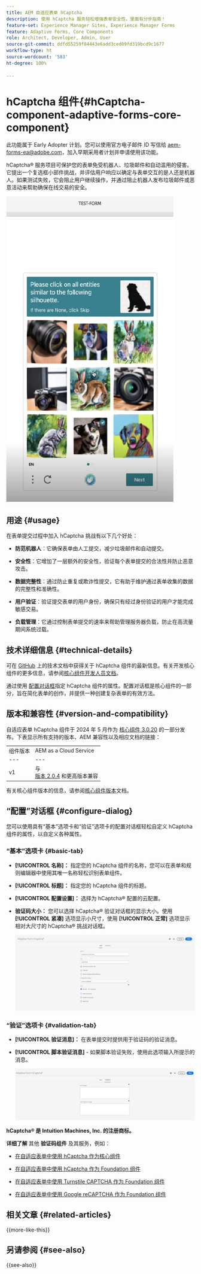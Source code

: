 ```yaml
---
title: AEM 自适应表单 hCaptcha
description: 使用 hCaptcha 服务轻松增强表单安全性。里面有分步指南！
feature-set: Experience Manager Sites, Experience Manager Forms
feature: Adaptive Forms, Core Components
role: Architect, Developer, Admin, User
source-git-commit: ddfd55259f84443e6add3ced09fd319bcd9c1677
workflow-type: ht
source-wordcount: '583'
ht-degree: 100%

---
```


# hCaptcha 组件{#hCaptcha-component-adaptive-forms-core-component}

<span class="preview"> 此功能属于 Early Adopter 计划。您可以使用官方电子邮件 ID 写信给 aem-forms-ea@adobe.com，加入早期采用者计划并申请使用该功能。</span>

hCaptcha® 服务项目可保护您的表单免受机器人、垃圾邮件和自动滥用的侵害。它提出一个复选框小部件挑战，并评估用户响应以确定与表单交互的是人还是机器人。如果测试失败，它会阻止用户继续操作，并通过阻止机器人发布垃圾邮件或恶意活动来帮助确保在线交易的安全。

![hCaptcha®](/help/adaptive-forms/assets/hCaptcha-challenge.png)

## 用途 {#usage}

在表单提交过程中加入 hCaptcha 挑战有以下几个好处：

- **防范机器人**：它确保表单由人工提交，减少垃圾邮件和自动提交。

- **安全性**：它增加了一层额外的安全性，验证每个表单提交的合法性并防止恶意攻击。

- **数据完整性**：通过防止重复或欺诈性提交，它有助于维护通过表单收集的数据的完整性和准确性。

- **用户验证**：验证提交表单的用户身份，确保只有经过身份验证的用户才能完成敏感交易。

- **负载管理**：它通过控制表单提交的速率来帮助管理服务器负载，防止在高流量期间系统过载。

## 技术详细信息 {#technical-details}

可在 [GitHub](https://github.com/adobe/aem-core-forms-components/blob/master/ui.af.apps/src/main/content/jcr_root/apps/core/fd/components/form/hCaptcha/v1/hCaptcha/README.md) 上的技术文档中获得关于 hCaptcha 组件的最新信息。有关开发核心组件的更多信息，请参阅[核心组件开发人员文档](/help/developing/overview.md)。

通过使用 [配置对话框](#configure-dialog)指定 hCaptcha 组件的属性。配置对话框是核心组件的一部分，旨在简化表单的创作，并提供一种创建复杂表单的有效方法。

## 版本和兼容性 {#version-and-compatibility}


自适应表单 hCaptcha 组件于 2024 年 5 月作为 [核心组件 3.0.20](https://github.com/adobe/aem-core-forms-components/commit/a4cb97131ffad47137a8f5f173401128a1cf3491) 的一部分发布。下表显示所有支持的版本、AEM 兼容性以及相应文档的链接：

|  |  |
|---|---|
| 组件版本 | AEM as a Cloud Service |
| --- | --- |
| v1 | 与<br>[版本 2.0.4](/help/adaptive-forms/version.md) 和更高版本兼容 | 兼容 | 兼容 |

有关核心组件版本的信息，请参阅[核心组件版本](/help/adaptive-forms/version.md)文档。

## “配置”对话框 {#configure-dialog}

您可以使用具有“基本”选项卡和“验证”选项卡的配置对话框轻松自定义 hCaptcha 组件的属性，以自定义各种属性。

### “基本”选项卡 {#basic-tab}

- **[!UICONTROL 名称]：** 指定您的 hCaptcha 组件的名称，您可以在表单和规则编辑器中使用其唯一名称轻松识别表单组件。
- **[!UICONTROL 标题]：** 指定您的 hCaptcha 组件的标题。
- **[!UICONTROL 配置设置]：** 选择为 hCaptcha® 配置的云配置。
- **验证码大小：** 您可以选择 hCaptcha® 验证对话框的显示大小。使用 **[!UICONTROL 紧凑]** 选项显示小尺寸，使用 **[!UICONTROL 正常]** 选项显示相对大尺寸的 hCaptcha® 挑战对话框。<!-- or **[!UICONTROL Invisible]** to validate hCaptcha&reg; without explicitly rendering the checkbox widget on the user interface. -->

  ![hCaptcha 基本选项卡](/help/adaptive-forms/assets/hcaptcha-basic.png)

### “验证”选项卡 {#validation-tab}

- **[!UICONTROL 验证消息]：** 在表单提交时提供用于验证码的验证消息。
- **[!UICONTROL 脚本验证消息]** - 如果脚本验证失败，使用此选项输入所提示的消息。

  ![hCaptcha 验证选项卡](/help/adaptive-forms/assets/hcaptcha-validation-tab.png)

**hCaptcha® 是 Intuition Machines, Inc. 的注册商标。**

**详细了解** 其他 **验证码组件** 及其服务，例如：

- [在自适应表单中使用 hCaptcha 作为核心组件](https://experienceleague.adobe.com/cn/docs/experience-manager-cloud-service/content/forms/adaptive-forms-authoring/authoring-adaptive-forms-core-components/create-an-adaptive-form-on-forms-cs/integrate-adaptive-forms-hCaptcha-core-components)

- [在自适应表单中使用 hCaptcha 作为 Foundation 组件](https://experienceleague.adobe.com/cn/docs/experience-manager-cloud-service/content/forms/adaptive-forms-authoring/authoring-adaptive-forms-foundation-components/add-components-to-an-adaptive-form/integrate-adaptive-forms-hcaptcha)

- [在自适应表单中使用 Turnstile CAPTCHA 作为 Foundation 组件](https://experienceleague.adobe.com/cn/docs/experience-manager-cloud-service/content/forms/adaptive-forms-authoring/authoring-adaptive-forms-foundation-components/add-components-to-an-adaptive-form/integrate-adaptive-forms-turnstile)

- [在自适应表单中使用 Google reCAPTCHA 作为 Foundation 组件](https://experienceleague.adobe.com/cn/docs/experience-manager-cloud-service/content/forms/adaptive-forms-authoring/authoring-adaptive-forms-core-components/create-an-adaptive-form-on-forms-cs/captcha-adaptive-forms-core-components)

## 相关文章 {#related-articles}

{{more-like-this}}

## 另请参阅 {#see-also}

{{see-also}}
